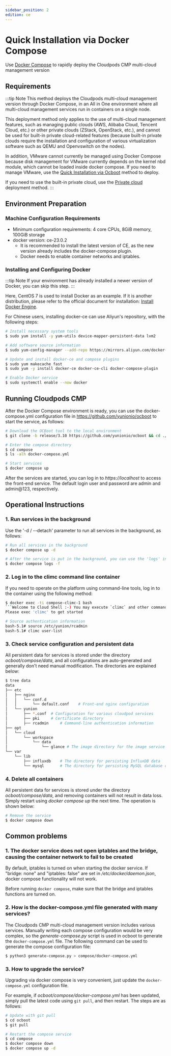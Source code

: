 ```yaml
---
sidebar_position: 2
edition: ce
---
```


# Quick Installation via Docker Compose

Use [Docker Compose](https://docs.docker.com/compose/) to rapidly deploy the Cloudpods CMP multi-cloud management version

## Requirements

:::tip Note
This method deploys the Cloudpods multi-cloud management version through Docker Compose, in an All in One environment where all multi-cloud management services run in containers on a single node.

This deployment method only applies to the use of multi-cloud management features, such as managing public clouds (AWS, Alibaba Cloud, Tencent Cloud, etc.) or other private clouds (ZStack, OpenStack, etc.), and cannot be used for built-in private cloud-related features (because built-in private clouds require the installation and configuration of various virtualization software such as QEMU and Openvswitch on the nodes).

In addition, VMware cannot currently be managed using Docker Compose because disk management for VMware currently depends on the kernel nbd module, which cannot be loaded inside docker compose. If you need to manage VMware, use the [Quick Installation via Ocboot](./quickstart-ocboot) method to deploy.

If you need to use the built-in private cloud, use the [Private cloud](../virt) deployment method.
:::


## Environment Preparation

### Machine Configuration Requirements

- Minimum configuration requirements: 4 core CPUs, 8GiB memory, 100GiB storage
- docker version: ce-23.0.2
    - It is recommended to install the latest version of CE, as the new version already includes the docker-compose plugin.
    - Docker needs to enable container networks and iptables.

### Installing and Configuring Docker

:::tip Note
If your environment has already installed a newer version of Docker, you can skip this step.
:::

Here, CentOS 7 is used to install Docker as an example. If it is another distribution, please refer to the official document for installation: [Install Docker Engine](https://docs.docker.com/engine/install/).

For Chinese users, installing docker-ce can use Aliyun's repository, with the following steps:

```bash
# Install necessary system tools
$ sudo yum install -y yum-utils device-mapper-persistent-data lvm2

# Add software source information
$ sudo yum-config-manager --add-repo https://mirrors.aliyun.com/docker-ce/linux/centos/docker-ce.repo

# Update and install docker-ce and compose plugins
$ sudo yum makecache fast
$ sudo yum -y install docker-ce docker-ce-cli docker-compose-plugin

# Enable Docker service
$ sudo systemctl enable --now docker
```

## Running Cloudpods CMP

After the Docker Compose environment is ready, you can use the docker-compose.yml configuration file in https://github.com/yunionio/ocboot to start the service, as follows:

```bash
# Download the OCBoot tool to the local environment
$ git clone -b release/3.10 https://github.com/yunionio/ocboot && cd ./ocboot

# Enter the compose directory
$ cd compose
$ ls -alh docker-compose.yml

# Start services
$ docker compose up
```

After the services are started, you can log in to *https://localhost* to access the front-end service. The default login user and password are admin and admin@123, respectively.

## Operational Instructions

### 1. Run services in the background

Use the '-d / --detach' parameter to run all services in the background, as follows:

```bash
# Run all services in the background
$ docker compose up -d

# After the service is put in the background, you can use the 'logs' instruction to view the output log
$ docker compose logs -f
```

### 2. Log in to the climc command line container

If you need to operate on the platform using command-line tools, log in to the container using the following method:

```bash
$ docker exec -ti compose-climc-1 bash
```Welcome to Cloud Shell :-) You may execute `climc` and other command tools in this shell.
Please exec 'climc' to get started

# Source authentication information
bash-5.1# source /etc/yunion/rcadmin
bash-5.1# climc user-list
```

### 3. Check service configuration and persistent data

All persistent data for services is stored under the directory *ocboot/compose/data*, and all configurations are auto-generated and generally don't need manual modification. The directories are explained below:

```bash
$ tree data
data
├── etc
│   ├── nginx
│   │   └── conf.d
│   │       └── default.conf    # Front-end nginx configuration
│   └── yunion
│       ├── *.conf  # Configuration for various cloudpod services
│       ├── pki     # Certificate directory
│       ├── rcadmin     # Command-line authentication information
├── opt
│   └── cloud
│       └── workspace
│           └── data
│               └── glance # The image directory for the image service storage
└── var
    └── lib
        ├── influxdb    # The directory for persisting InfluxDB data
        └── mysql       # The directory for persisting MySQL database data
```

### 4. Delete all containers

All persistent data for services is stored under the directory *ocboot/compose/data*, and removing containers will not result in data loss. Simply restart using *docker compose up* the next time. The operation is shown below:

```bash
# Remove the service
$ docker compose down
```

## Common problems

### 1. The docker service does not open iptables and the bridge, causing the container network to fail to be created

By default, iptables is turned on when starting the docker service. If "bridge: none" and "iptables: false" are set in */etc/docker/daemon.json*, docker compose functionality will not work.

Before running `docker compose`, make sure that the bridge and iptables functions are turned on.

### 2. How is the docker-compose.yml file generated with many services?

The Cloudpods CMP multi-cloud management version includes various services. Manually writing each compose configuration would be very complex, so the *generate-compose.py* script is used in ocboot to generate the `docker-compose.yml` file. The following command can be used to generate the compose configuration file:

```bash
$ python3 generate-compose.py > compose/docker-compose.yml
```

### 3. How to upgrade the service?

Upgrading via docker compose is very convenient, just update the `docker-compose.yml` configuration file.

For example, if *ocboot/compose/docker-compose.yml* has been updated, simply pull the latest code using `git pull`, and then restart. The steps are as follows:

```bash
# Update with git pull
$ cd ocboot
$ git pull

# Restart the compose service
$ cd compose
$ docker compose down
$ docker compose up -d
```
